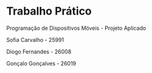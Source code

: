 # Trabalho Prático
Programação de Dispositivos Móveis - Projeto Aplicado

Sofia Carvalho - 25991

Diogo Fernandes - 26008

Gonçalo Gonçalves - 26019
